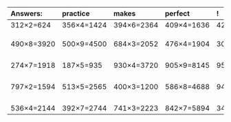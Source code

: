| Answers: | practice | makes | perfect | ! |
| :--- | :--- | :--- | :--- | :--- |
| 312×2=624 | 356×4=1424 | 394×6=2364 | 409×4=1636 | 426×2=852 | 
|   |   |   |   |   | 
|   |   |   |   |   | 
|   |   |   |   |   | 
| 490×8=3920 | 500×9=4500 | 684×3=2052 | 476×4=1904 | 300×3=900 | 
|   |   |   |   |   | 
|   |   |   |   |   | 
|   |   |   |   |   | 
|   |   |   |   |   | 
| 274×7=1918 | 187×5=935 | 930×4=3720 | 905×9=8145 | 954×6=5724 | 
|   |   |   |   |   | 
|   |   |   |   |   | 
|   |   |   |   |   | 
|   |   |   |   |   | 
| 797×2=1594 | 513×5=2565 | 400×3=1200 | 586×8=4688 | 941×3=2823 | 
|   |   |   |   |   | 
|   |   |   |   |   | 
|   |   |   |   |   | 
|   |   |   |   |   | 
| 536×4=2144 | 392×7=2744 | 741×3=2223 | 842×7=5894 | 346×7=2422 | 
